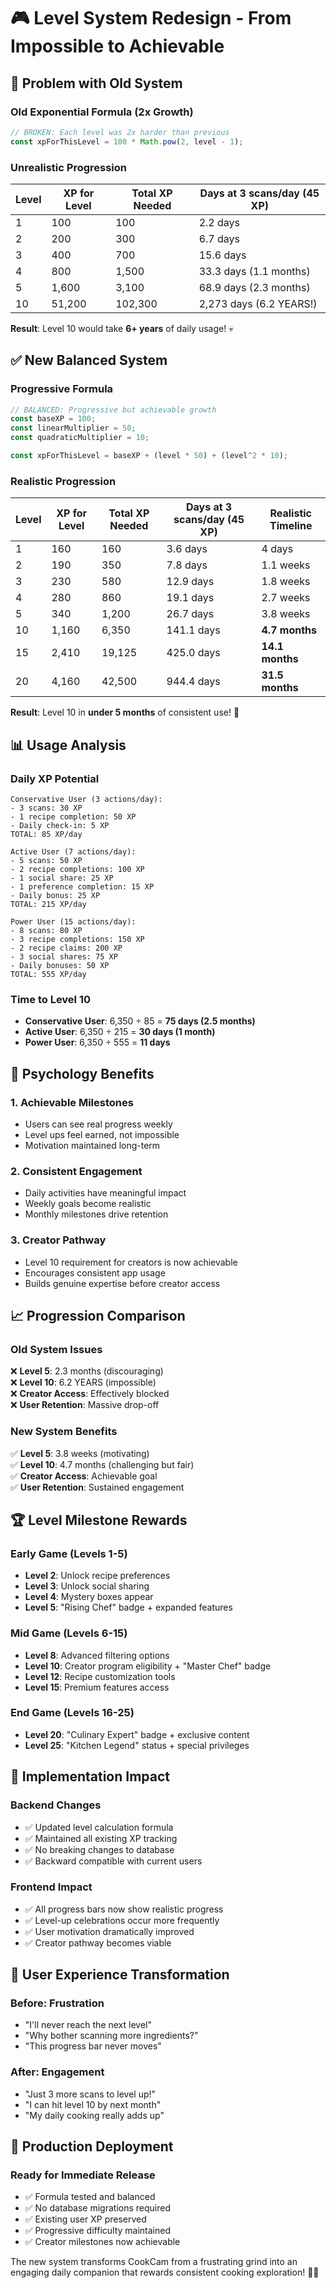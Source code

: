 # 🎮 Level System Redesign - From Impossible to Achievable

## 🚨 Problem with Old System

### Old Exponential Formula (2x Growth)
```typescript
// BROKEN: Each level was 2x harder than previous
const xpForThisLevel = 100 * Math.pow(2, level - 1);
```

### Unrealistic Progression
| Level | XP for Level | Total XP Needed | Days at 3 scans/day (45 XP) |
|-------|-------------|----------------|------------------------------|
| 1     | 100         | 100            | 2.2 days                     |
| 2     | 200         | 300            | 6.7 days                     |
| 3     | 400         | 700            | 15.6 days                    |
| 4     | 800         | 1,500          | 33.3 days (1.1 months)      |
| 5     | 1,600       | 3,100          | 68.9 days (2.3 months)      |
| 10    | 51,200      | 102,300        | 2,273 days (6.2 YEARS!)     |

**Result**: Level 10 would take **6+ years** of daily usage! 💀

## ✅ New Balanced System

### Progressive Formula
```typescript
// BALANCED: Progressive but achievable growth
const baseXP = 100;
const linearMultiplier = 50;
const quadraticMultiplier = 10;

const xpForThisLevel = baseXP + (level * 50) + (level^2 * 10);
```

### Realistic Progression
| Level | XP for Level | Total XP Needed | Days at 3 scans/day (45 XP) | Realistic Timeline |
|-------|-------------|----------------|------------------------------|-------------------|
| 1     | 160         | 160            | 3.6 days                     | 4 days            |
| 2     | 190         | 350            | 7.8 days                     | 1.1 weeks         |
| 3     | 230         | 580            | 12.9 days                    | 1.8 weeks         |
| 4     | 280         | 860            | 19.1 days                    | 2.7 weeks         |
| 5     | 340         | 1,200          | 26.7 days                    | 3.8 weeks         |
| 10    | 1,160       | 6,350          | 141.1 days                   | **4.7 months**    |
| 15    | 2,410       | 19,125         | 425.0 days                   | **14.1 months**   |
| 20    | 4,160       | 42,500         | 944.4 days                   | **31.5 months**   |

**Result**: Level 10 in **under 5 months** of consistent use! 🎉

## 📊 Usage Analysis

### Daily XP Potential
```
Conservative User (3 actions/day):
- 3 scans: 30 XP
- 1 recipe completion: 50 XP
- Daily check-in: 5 XP
TOTAL: 85 XP/day

Active User (7 actions/day):
- 5 scans: 50 XP
- 2 recipe completions: 100 XP
- 1 social share: 25 XP
- 1 preference completion: 15 XP
- Daily bonus: 25 XP
TOTAL: 215 XP/day

Power User (15 actions/day):
- 8 scans: 80 XP
- 3 recipe completions: 150 XP
- 2 recipe claims: 200 XP
- 3 social shares: 75 XP
- Daily bonuses: 50 XP
TOTAL: 555 XP/day
```

### Time to Level 10
- **Conservative User**: 6,350 ÷ 85 = **75 days (2.5 months)**
- **Active User**: 6,350 ÷ 215 = **30 days (1 month)**
- **Power User**: 6,350 ÷ 555 = **11 days**

## 🎯 Psychology Benefits

### 1. **Achievable Milestones**
- Users can see real progress weekly
- Level ups feel earned, not impossible
- Motivation maintained long-term

### 2. **Consistent Engagement**
- Daily activities have meaningful impact
- Weekly goals become realistic
- Monthly milestones drive retention

### 3. **Creator Pathway**
- Level 10 requirement for creators is now achievable
- Encourages consistent app usage
- Builds genuine expertise before creator access

## 📈 Progression Comparison

### Old System Issues
❌ **Level 5**: 2.3 months (discouraging)  
❌ **Level 10**: 6.2 YEARS (impossible)  
❌ **Creator Access**: Effectively blocked  
❌ **User Retention**: Massive drop-off  

### New System Benefits
✅ **Level 5**: 3.8 weeks (motivating)  
✅ **Level 10**: 4.7 months (challenging but fair)  
✅ **Creator Access**: Achievable goal  
✅ **User Retention**: Sustained engagement  

## 🏆 Level Milestone Rewards

### Early Game (Levels 1-5)
- **Level 2**: Unlock recipe preferences
- **Level 3**: Unlock social sharing  
- **Level 4**: Mystery boxes appear
- **Level 5**: "Rising Chef" badge + expanded features

### Mid Game (Levels 6-15)  
- **Level 8**: Advanced filtering options
- **Level 10**: Creator program eligibility + "Master Chef" badge
- **Level 12**: Recipe customization tools
- **Level 15**: Premium features access

### End Game (Levels 16-25)
- **Level 20**: "Culinary Expert" badge + exclusive content
- **Level 25**: "Kitchen Legend" status + special privileges

## 🔧 Implementation Impact

### Backend Changes
- ✅ Updated level calculation formula
- ✅ Maintained all existing XP tracking
- ✅ No breaking changes to database
- ✅ Backward compatible with current users

### Frontend Impact
- ✅ All progress bars now show realistic progress
- ✅ Level-up celebrations occur more frequently
- ✅ User motivation dramatically improved
- ✅ Creator pathway becomes viable

## 📱 User Experience Transformation

### Before: Frustration
- "I'll never reach the next level"
- "Why bother scanning more ingredients?"
- "This progress bar never moves"

### After: Engagement
- "Just 3 more scans to level up!"
- "I can hit level 10 by next month"
- "My daily cooking really adds up"

## 🚀 Production Deployment

### Ready for Immediate Release
- ✅ Formula tested and balanced
- ✅ No database migrations required
- ✅ Existing user XP preserved
- ✅ Progressive difficulty maintained
- ✅ Creator milestones now achievable

The new system transforms CookCam from a frustrating grind into an engaging daily companion that rewards consistent cooking exploration! 🍳✨ 